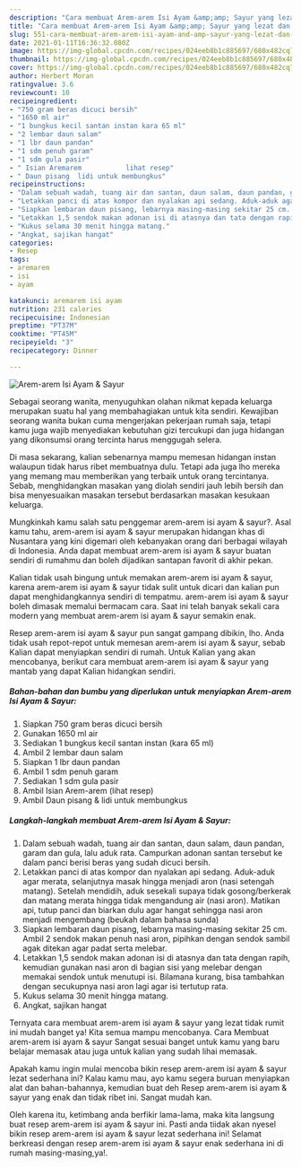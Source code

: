 ```yaml
---
description: "Cara membuat Arem-arem Isi Ayam &amp;amp; Sayur yang lezat dan Mudah Dibuat"
title: "Cara membuat Arem-arem Isi Ayam &amp;amp; Sayur yang lezat dan Mudah Dibuat"
slug: 551-cara-membuat-arem-arem-isi-ayam-and-amp-sayur-yang-lezat-dan-mudah-dibuat
date: 2021-01-11T16:36:32.080Z
image: https://img-global.cpcdn.com/recipes/024eeb8b1c885697/680x482cq70/arem-arem-isi-ayam-sayur-foto-resep-utama.jpg
thumbnail: https://img-global.cpcdn.com/recipes/024eeb8b1c885697/680x482cq70/arem-arem-isi-ayam-sayur-foto-resep-utama.jpg
cover: https://img-global.cpcdn.com/recipes/024eeb8b1c885697/680x482cq70/arem-arem-isi-ayam-sayur-foto-resep-utama.jpg
author: Herbert Moran
ratingvalue: 3.6
reviewcount: 10
recipeingredient:
- "750 gram beras dicuci bersih"
- "1650 ml air"
- "1 bungkus kecil santan instan kara 65 ml"
- "2 lembar daun salam"
- "1 lbr daun pandan"
- "1 sdm penuh garam"
- "1 sdm gula pasir"
- " Isian Aremarem           lihat resep"
- " Daun pisang  lidi untuk membungkus"
recipeinstructions:
- "Dalam sebuah wadah, tuang air dan santan, daun salam, daun pandan, garam dan gula, lalu aduk rata. Campurkan adonan santan tersebut ke dalam panci berisi beras yang sudah dicuci bersih."
- "Letakkan panci di atas kompor dan nyalakan api sedang. Aduk-aduk agar merata, selanjutnya masak hingga menjadi aron (nasi setengah matang). Setelah mendidih, aduk sesekali supaya tidak gosong/berkerak dan matang merata hingga tidak mengandung air (nasi aron). Matikan api, tutup panci dan biarkan dulu agar hangat sehingga nasi aron menjadi mengembang (beukah dalam bahasa sunda)"
- "Siapkan lembaran daun pisang, lebarnya masing-masing sekitar 25 cm. Ambil 2 sendok makan penuh nasi aron, pipihkan dengan sendok sambil agak ditekan agar padat serta melebar."
- "Letakkan 1,5 sendok makan adonan isi di atasnya dan tata dengan rapih, kemudian gunakan nasi aron di bagian sisi yang melebar dengan memakai sendok untuk menutupi isi. Bilamana kurang, bisa tambahkan dengan secukupnya nasi aron lagi agar isi tertutup rata."
- "Kukus selama 30 menit hingga matang."
- "Angkat, sajikan hangat"
categories:
- Resep
tags:
- aremarem
- isi
- ayam

katakunci: aremarem isi ayam 
nutrition: 231 calories
recipecuisine: Indonesian
preptime: "PT37M"
cooktime: "PT45M"
recipeyield: "3"
recipecategory: Dinner

---
```



![Arem-arem Isi Ayam &amp; Sayur](https://img-global.cpcdn.com/recipes/024eeb8b1c885697/680x482cq70/arem-arem-isi-ayam-sayur-foto-resep-utama.jpg)

Sebagai seorang wanita, menyuguhkan olahan nikmat kepada keluarga merupakan suatu hal yang membahagiakan untuk kita sendiri. Kewajiban seorang  wanita bukan cuma mengerjakan pekerjaan rumah saja, tetapi kamu juga wajib menyediakan kebutuhan gizi tercukupi dan juga hidangan yang dikonsumsi orang tercinta harus menggugah selera.

Di masa  sekarang, kalian sebenarnya mampu memesan hidangan instan walaupun tidak harus ribet membuatnya dulu. Tetapi ada juga lho mereka yang memang mau memberikan yang terbaik untuk orang tercintanya. Sebab, menghidangkan masakan yang diolah sendiri jauh lebih bersih dan bisa menyesuaikan masakan tersebut berdasarkan masakan kesukaan keluarga. 



Mungkinkah kamu salah satu penggemar arem-arem isi ayam &amp; sayur?. Asal kamu tahu, arem-arem isi ayam &amp; sayur merupakan hidangan khas di Nusantara yang kini digemari oleh kebanyakan orang dari berbagai wilayah di Indonesia. Anda dapat membuat arem-arem isi ayam &amp; sayur buatan sendiri di rumahmu dan boleh dijadikan santapan favorit di akhir pekan.

Kalian tidak usah bingung untuk memakan arem-arem isi ayam &amp; sayur, karena arem-arem isi ayam &amp; sayur tidak sulit untuk dicari dan kalian pun dapat menghidangkannya sendiri di tempatmu. arem-arem isi ayam &amp; sayur boleh dimasak memalui bermacam cara. Saat ini telah banyak sekali cara modern yang membuat arem-arem isi ayam &amp; sayur semakin enak.

Resep arem-arem isi ayam &amp; sayur pun sangat gampang dibikin, lho. Anda tidak usah repot-repot untuk memesan arem-arem isi ayam &amp; sayur, sebab Kalian dapat menyiapkan sendiri di rumah. Untuk Kalian yang akan mencobanya, berikut cara membuat arem-arem isi ayam &amp; sayur yang mantab yang dapat Kalian hidangkan sendiri.

<!--inarticleads1-->

##### Bahan-bahan dan bumbu yang diperlukan untuk menyiapkan Arem-arem Isi Ayam &amp; Sayur:

1. Siapkan 750 gram beras dicuci bersih
1. Gunakan 1650 ml air
1. Sediakan 1 bungkus kecil santan instan (kara 65 ml)
1. Ambil 2 lembar daun salam
1. Siapkan 1 lbr daun pandan
1. Ambil 1 sdm penuh garam
1. Sediakan 1 sdm gula pasir
1. Ambil  Isian Arem-arem           (lihat resep)
1. Ambil  Daun pisang &amp; lidi untuk membungkus




<!--inarticleads2-->

##### Langkah-langkah membuat Arem-arem Isi Ayam &amp; Sayur:

1. Dalam sebuah wadah, tuang air dan santan, daun salam, daun pandan, garam dan gula, lalu aduk rata. Campurkan adonan santan tersebut ke dalam panci berisi beras yang sudah dicuci bersih.
1. Letakkan panci di atas kompor dan nyalakan api sedang. Aduk-aduk agar merata, selanjutnya masak hingga menjadi aron (nasi setengah matang). Setelah mendidih, aduk sesekali supaya tidak gosong/berkerak dan matang merata hingga tidak mengandung air (nasi aron). Matikan api, tutup panci dan biarkan dulu agar hangat sehingga nasi aron menjadi mengembang (beukah dalam bahasa sunda)
1. Siapkan lembaran daun pisang, lebarnya masing-masing sekitar 25 cm. Ambil 2 sendok makan penuh nasi aron, pipihkan dengan sendok sambil agak ditekan agar padat serta melebar.
1. Letakkan 1,5 sendok makan adonan isi di atasnya dan tata dengan rapih, kemudian gunakan nasi aron di bagian sisi yang melebar dengan memakai sendok untuk menutupi isi. Bilamana kurang, bisa tambahkan dengan secukupnya nasi aron lagi agar isi tertutup rata.
1. Kukus selama 30 menit hingga matang.
1. Angkat, sajikan hangat




Ternyata cara membuat arem-arem isi ayam &amp; sayur yang lezat tidak rumit ini mudah banget ya! Kita semua mampu mencobanya. Cara Membuat arem-arem isi ayam &amp; sayur Sangat sesuai banget untuk kamu yang baru belajar memasak atau juga untuk kalian yang sudah lihai memasak.

Apakah kamu ingin mulai mencoba bikin resep arem-arem isi ayam &amp; sayur lezat sederhana ini? Kalau kamu mau, ayo kamu segera buruan menyiapkan alat dan bahan-bahannya, kemudian buat deh Resep arem-arem isi ayam &amp; sayur yang enak dan tidak ribet ini. Sangat mudah kan. 

Oleh karena itu, ketimbang anda berfikir lama-lama, maka kita langsung buat resep arem-arem isi ayam &amp; sayur ini. Pasti anda tiidak akan nyesel bikin resep arem-arem isi ayam &amp; sayur lezat sederhana ini! Selamat berkreasi dengan resep arem-arem isi ayam &amp; sayur enak sederhana ini di rumah masing-masing,ya!.

